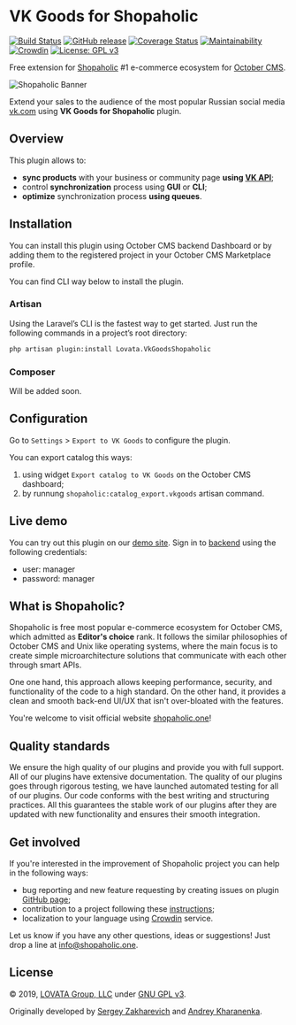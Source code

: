 # VK Goods for Shopaholic

[![Build Status](https://travis-ci.org/oc-shopaholic/oc-vk-goods-shopaholic-plugin.svg?branch=master)](https://travis-ci.org/oc-shopaholic/oc-vk-goods-shopaholic-plugin) [![GitHub release](https://img.shields.io/github/release/oc-shopaholic/oc-yandex-market-shopaholic-plugin)](https://github.com/oc-shopaholic/oc-yandex-market-shopaholic-plugin/releases) [![Coverage Status](https://coveralls.io/repos/github/oc-shopaholic/oc-vk-goods-shopaholic-plugin/badge.svg?branch=master)](https://coveralls.io/github/oc-shopaholic/oc-vk-goods-shopaholic-plugin?branch=master) [![Maintainability](https://api.codeclimate.com/v1/badges/9b49b9523b9976ad161f/maintainability)](https://codeclimate.com/github/oc-shopaholic/oc-vk-goods-shopaholic-plugin/maintainability) [![Crowdin](https://d322cqt584bo4o.cloudfront.net/oc-vk-goods-for-shopaholic-plugin/localized.svg)](https://crowdin.com/project/oc-vk-goods-shopaholic-plugin) [![License: GPL v3](https://img.shields.io/badge/License-GPL%20v3-blue.svg)](https://www.gnu.org/licenses/gpl-3.0)

Free extension for [Shopaholic](https://github.com/oc-shopaholic/oc-shopaholic-plugin) #1 e-commerce ecosystem for [October CMS](https://octobercms.com).

![Shopaholic Banner](assets/images/banner-837×348.png)

Extend your sales to the audience of the most popular Russian social media [vk.com](https://vk.com) using **VK Goods for Shopaholic** plugin.

## Overview

This plugin allows to:
* **sync products** with your business or community page **using [VK API](https://vk.com/dev/market)**;
* control **synchronization** process using **GUI** or **CLI**;
* **optimize** synchronization process **using queues**.

## Installation

You can install this plugin using October CMS backend Dashboard or by adding them to the registered project in your October CMS Marketplace profile.

You can find CLI way below to install the plugin.

### Artisan

Using the Laravel’s CLI is the fastest way to get started. Just run the following commands in a project’s root directory:

```bash
php artisan plugin:install Lovata.VkGoodsShopaholic
```

### Composer

Will be added soon.

## Configuration

Go to `Settings` > `Export to VK Goods` to configure the plugin.

You can export catalog this ways:
  
1. using widget `Export catalog to VK Goods` on the October CMS dashboard;
2. by runnung `shopaholic:catalog_export.vkgoods` artisan command.

## Live demo

You can try out this plugin on our [demo site](http://demo.shopaholic.one). Sign in to [backend](http://demo.shopaholic.one/backend) using the following credentials:
* user: manager
* password: manager

## What is Shopaholic?

Shopaholic is free most popular e-commerce ecosystem for October CMS, which admitted as **Editor's choice** rank.
It follows the similar philosophies of October CMS and Unix like operating systems, where the main focus is to create simple microarchitecture solutions that communicate with each other through smart APIs.

One one hand, this approach allows keeping performance, security, and functionality of the code to a high standard.
On the other hand, it provides a clean and smooth back-end UI/UX that isn't over-bloated with the features.

You're welcome to visit official website [shopaholic.one](shopaholic.one)! 

## Quality standards

We ensure the high quality of our plugins and provide you with full support. All of our plugins have extensive documentation.
The quality of our plugins goes through rigorous testing, we have launched automated testing for all of our plugins.
Our code conforms with the best writing and structuring practices.
All this guarantees the stable work of our plugins after they are updated with new functionality and ensures their smooth integration.

## Get involved

If you're interested in the improvement of Shopaholic project you can help in the following ways:
* bug reporting and new feature requesting by creating issues on plugin [GitHub page](https://github.com/lovata/oc-shopaholic-plugin/issues);
* contribution to a project following these [instructions](https://github.com/oc-shopaholic/oc-vk-goods-shopaholic-plugin/master/CONTRIBUTING.md);
* localization to your language using [Crowdin](https://crowdin.com/project/oc-vk-goods-for-shopaholic-plugin) service.

Let us know if you have any other questions, ideas or suggestions! Just drop a line at [info@shopaholic.one](mailto:info@shopaholic.one).

## License

© 2019, [LOVATA Group, LLC](https://github.com/lovata) under [GNU GPL v3](https://opensource.org/licenses/GPL-3.0).

Originally developed by [Sergey Zakharevich](https://github.com/wobqqq) and [Andrey Kharanenka](https://github.com/kharanenka).

